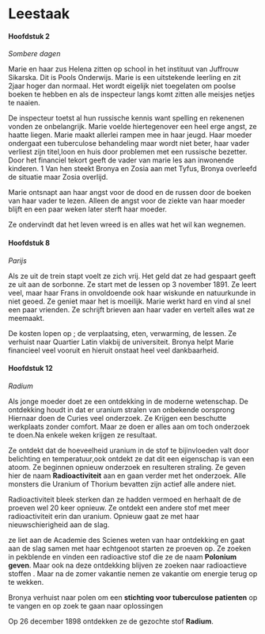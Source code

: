 # Leestaak

#### Hoofdstuk 2
*Sombere dagen*

Marie en haar zus Helena zitten op school in het instituut van Juffrouw Sikarska. Dit is Pools Onderwijs.
Marie is een uitstekende leerling en zit 2jaar hoger dan normaal.
Het wordt eigelijk niet toegelaten om poolse boeken te hebben en als de inspecteur langs komt zitten alle meisjes netjes te naaien.

De inspecteur toetst al hun russische kennis want spelling en rekenenen vonden ze onbelangrijk. Marie voelde hiertegenover een heel erge angst, ze haatte liegen.
Marie maakt allerlei rampen mee in haar jeugd. Haar moeder ondergaat een tuberculose behandeling maar wordt niet beter, haar vader verliest zijn titel,loon en huis door problemen met een russische bezetter. Door het financiel tekort geeft de vader van marie les aan inwonende kinderen. 1 Van hen steekt Bronya en Zosia aan met Tyfus, Bronya overleefd de situatie maar Zosia overlijd.

Marie ontsnapt aan haar angst voor de dood en de russen door de boeken van haar vader te lezen. Alleen de angst voor de ziekte van haar moeder blijft en een paar weken later sterft haar moeder.

Ze ondervindt dat het leven wreed is en alles wat het wil kan wegnemen.
#### Hoofdstuk 8
*Parijs*

Als ze uit de trein stapt voelt ze zich vrij. Het geld dat ze had gespaart geeft ze uit aan de sorbonne. Ze start met de lessen op 3 november 1891.
Ze leert veel, maar haar Frans in onvoldoende ook haar wiskunde en natuurkunde in niet geoed. Ze geniet maar het is moeilijk.
Marie werkt hard en vind al snel een paar vrienden. Ze schrijft brieven aan haar vader en vertelt alles wat ze meemaakt.

De kosten lopen op ; de verplaatsing, eten, verwarming, de lessen. Ze verhuist naar Quartier Latin vlakbij de universiteit. Bronya helpt Marie financieel veel vooruit en hieruit onstaat heel veel dankbaarheid.


#### Hoofdstuk 12
*Radium*

Als jonge moeder doet ze een ontdekking in de moderne wetenschap. De ontdekking houdt in dat er uranium stralen van onbekende oorsprong
Hiernaar doen de Curies veel onderzoek. Ze Krijgen een beschutte werkplaats zonder comfort. Maar ze doen er alles aan om toch onderzoek te doen.Na enkele weken krijgen ze resultaat.

Ze ontdekt dat de hoeveelheid uranium in de stof te bijinvloeden valt door belichting en temperatuur,ook ontdekt ze dat  dit een eigenschap is van een atoom.
Ze beginnen opnieuw onderzoek en resulteren straling. Ze geven hier de naam **Radioactiviteit** aan en gaan verder met het onderzoek.
Alle monsters die Uranium of Thorium bevatten zijn actief alle andere niet.

Radioactiviteit bleek sterken dan ze hadden vermoed en herhaalt de de proeven wel 20 keer opnieuw.
Ze ontdekt een andere stof met meer radioactiviteit erin dan uranium.
Opnieuw gaat ze met haar nieuwschierigheid aan de slag.

ze liet aan de Academie des Scienes weten van haar ontdekking en gaat aan de slag samen met haar echtgenoot starten ze proeven op.
Ze zoeken in pekblende en vinden een radioactive stof die ze de naam **Polonium geven**.
Maar ook na deze ontdekking blijven ze zoeken naar radioactieve stoffen . Maar na de zomer vakantie nemen ze vakantie om energie terug op te wekken.

Bronya verhuist naar polen om een **stichting voor tuberculose patienten** op te vangen en op zoek te gaan naar oplossingen

Op 26 december 1898 ontdekken ze de gezochte stof **Radium**.
